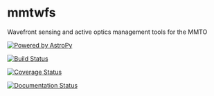# mmtwfs
Wavefront sensing and active optics management tools for the MMTO

[![Powered by AstroPy](http://img.shields.io/badge/powered%20by-AstroPy-orange.svg?style=flat)](http://www.astropy.org)

[![Build Status](https://travis-ci.org/MMTObservatory/mmtwfs.svg?branch=master)](https://travis-ci.org/MMTObservatory/mmtwfs.svg?branch=master)

[![Coverage Status](https://coveralls.io/repos/github/MMTObservatory/mmtwfs/badge.svg?branch=master)](https://coveralls.io/github/MMTObservatory/mmtwfs?branch=master)

[![Documentation Status](https://readthedocs.org/projects/mmtwfs/badge/?version=latest)](http://mmtwfs.readthedocs.io/en/latest/?badge=latest)
